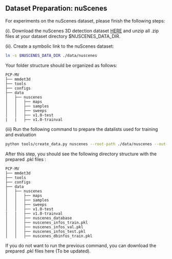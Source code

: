 ## Dataset Preparation: nuScenes

For experiments on the nuScenes dataset, please finish the following steps:

(i). Download the nuScenes 3D detection dataset [HERE](https://www.nuscenes.org/download) and unzip all .zip files at your dataset directory $NUSCENES_DATA_DIR.

(ii). Create a symbolic link to the nuScenes dataset:
```bash
ln -s $NUSCENES_DATA_DIR ./data/nuscenes
```

Your folder structure should be organized as follows:

```
PCP-MV
├── mmdet3d
├── tools
├── configs
├── data
│   ├── nuscenes
│   │   ├── maps
│   │   ├── samples
│   │   ├── sweeps
│   │   ├── v1.0-test
|   |   ├── v1.0-trainval
```

(iii) Run the following command to prepare the datalists used for training and evaluation

```bash
python tools/create_data.py nuscenes --root-path ./data/nuscenes --out-dir ./data/nuscenes --extra-tag nuscenes
```

After this step, you should see the following directory structure with the prepared .pkl files :

```
PCP-MV
├── mmdet3d
├── tools
├── configs
├── data
│   ├── nuscenes
│   │   ├── maps
│   │   ├── samples
│   │   ├── sweeps
│   │   ├── v1.0-test
|   |   ├── v1.0-trainval
│   │   ├── nuscenes_database
│   │   ├── nuscenes_infos_train.pkl
│   │   ├── nuscenes_infos_val.pkl
│   │   ├── nuscenes_infos_test.pkl
│   │   ├── nuscenes_dbinfos_train.pkl

```

If you do not want to run the previous command, you can download the prepared .pkl files here (To be updated).